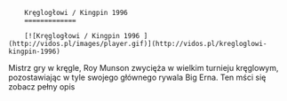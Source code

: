 
        Kręglogłowi / Kingpin 1996 
        =============
        
        [![Kręglogłowi / Kingpin 1996 ](http://vidos.pl/images/player.gif)](http://vidos.pl/kregloglowi-kingpin-1996)
        
        
 Mistrz gry w kręgle, Roy Munson zwycięża w wielkim turnieju kręglowym, pozostawiając w tyle swojego głównego rywala Big Erna. Ten mści się zobacz pełny opis
    